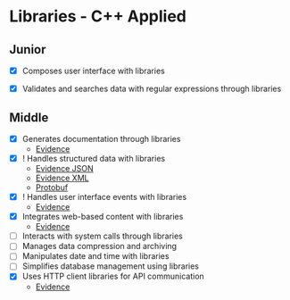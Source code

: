 # Libraries - C++ Applied

## Junior
- [X] Composes user interface with libraries

- [X] Validates and searches data with regular expressions through libraries

## Middle
- [X] Generates documentation through libraries
    - [Evidence](./evidence/doxygen_example/0_root/bin/main.cpp)
- [X] ! Handles structured data with libraries
    - [Evidence JSON](./evidence/structured_data/src/json.cpp)
    - [Evidence XML](./evidence/structured_data/src/xml.cpp)
    - [Protobuf](./evidence/protobuf_n_mq/1_tcp_communication/proto/message.proto)
- [X] ! Handles user interface events with libraries
    - [Evidence](./evidence/evograph/2_gui/src/widgets/items/Button.cpp)
- [X] Integrates web-based content with libraries
    - [Evidence](./evidence/cpp_web_example/0_root/bin/main.cpp)
- [ ] Interacts with system calls through libraries
- [ ] Manages data compression and archiving
- [ ] Manipulates date and time with libraries
- [ ] Simplifies database management using libraries
- [X] Uses HTTP client libraries for API communication
    - [Evidence](./evidence/cpp_web_example/0_root/bin/client.cpp)
